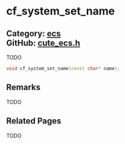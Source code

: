 [](../header.md ':include')

# cf_system_set_name

Category: [ecs](/api_reference?id=ecs)  
GitHub: [cute_ecs.h](https://github.com/RandyGaul/cute_framework/blob/master/include/cute_ecs.h)  
---

TODO

```cpp
void cf_system_set_name(const char* name);
```

## Remarks

TODO

## Related Pages

TODO  
